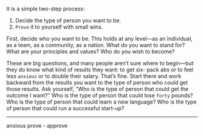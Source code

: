 It is a simple two-step process:

1. Decide the type of person you want to be.
2. `Prove` it to yourself with small wins.

First, decide who you want to be. This holds at any level—as an
individual, as a team, as a community, as a nation. What do you want
to stand for? What are your principles and values? Who do you wish to
become?

These are big questions, and many people aren’t sure where to
begin—but they do know what kind of results they want: to get six-
pack abs or to feel less `anxious` or to double their salary. That’s fine.
Start there and work backward from the results you want to the type of
person who could get those results. Ask yourself, “Who is the type of
person that could get the outcome I want?” Who is the type of person
that could lose `forty` pounds? Who is the type of person that could
learn a new language? Who is the type of person that could run a
successful start-up?

---
anxious
prove - approve